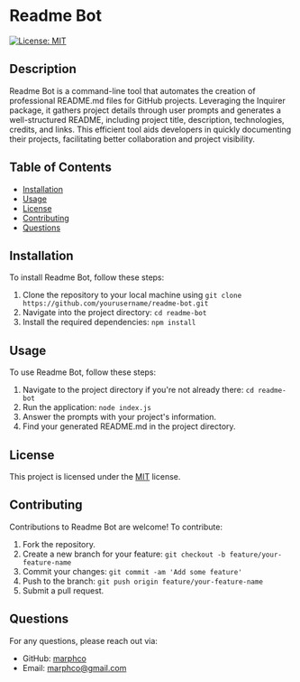 # Readme Bot
[![License: MIT](https://img.shields.io/badge/License-MIT-yellow.svg)](https://opensource.org/licenses/MIT)

## Description
Readme Bot is a command-line tool that automates the creation of professional README.md files for GitHub projects. Leveraging the Inquirer package, it gathers project details through user prompts and generates a well-structured README, including project title, description, technologies, credits, and links. This efficient tool aids developers in quickly documenting their projects, facilitating better collaboration and project visibility.

## Table of Contents
- [Installation](#installation)
- [Usage](#usage)
- [License](#license)
- [Contributing](#contributing)
- [Questions](#questions)

## Installation
To install Readme Bot, follow these steps:
1. Clone the repository to your local machine using `git clone https://github.com/yourusername/readme-bot.git`
2. Navigate into the project directory: `cd readme-bot`
3. Install the required dependencies: `npm install`

## Usage
To use Readme Bot, follow these steps:
1. Navigate to the project directory if you're not already there: `cd readme-bot`
2. Run the application: `node index.js`
3. Answer the prompts with your project's information.
4. Find your generated README.md in the project directory.

## License
This project is licensed under the [MIT](https://opensource.org/licenses/MIT) license.

## Contributing
Contributions to Readme Bot are welcome! To contribute:
1. Fork the repository.
2. Create a new branch for your feature: `git checkout -b feature/your-feature-name`
3. Commit your changes: `git commit -am 'Add some feature'`
4. Push to the branch: `git push origin feature/your-feature-name`
5. Submit a pull request.

## Questions
For any questions, please reach out via:
- GitHub: [marphco](https://github.com/marphco)
- Email: [marphco@gmail.com](mailto:marphco@gmail.com)

